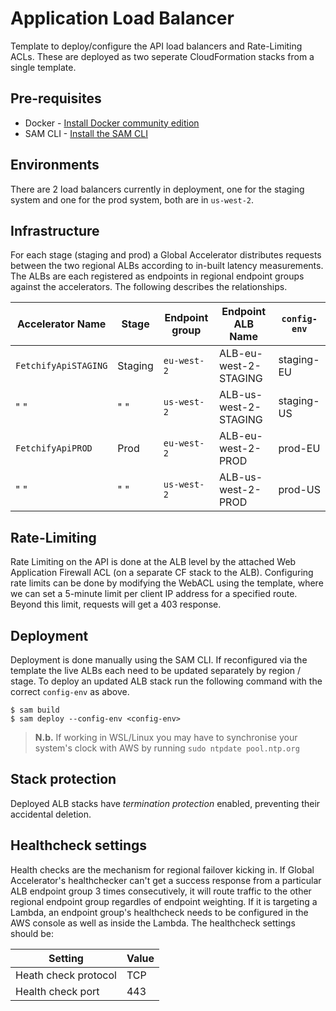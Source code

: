 # Application Load Balancer

Template to deploy/configure the API load balancers and Rate-Limiting ACLs. These are deployed as two seperate CloudFormation stacks from a single template.

## **Pre-requisites**
* Docker - [Install Docker community edition](https://hub.docker.com/search/?type=edition&offering=community)
* SAM CLI - [Install the SAM CLI](https://docs.aws.amazon.com/serverless-application-model/latest/developerguide/serverless-sam-cli-install.html)


## **Environments**
There are 2 load balancers currently in deployment, one for the staging system and one for the prod system, both are in `us-west-2`.

## **Infrastructure**

For each stage (staging and prod) a Global Accelerator distributes requests between the two regional ALBs according to in-built latency measurements. The ALBs are each registered as endpoints in regional endpoint groups against the accelerators. The following describes the relationships.

| Accelerator Name | Stage | Endpoint group | Endpoint ALB Name | `config-env` |
|--|--|--|--|--|
| `FetchifyApiSTAGING` | Staging | `eu-west-2` | ALB-eu-west-2-STAGING | staging-EU
| " " | " " | `us-west-2` | ALB-us-west-2-STAGING | staging-US
| `FetchifyApiPROD` | Prod | `eu-west-2` | ALB-eu-west-2-PROD | prod-EU
| " " | " " | `us-west-2` | ALB-us-west-2-PROD | prod-US

## **Rate-Limiting**
Rate Limiting on the API is done at the ALB level by the attached Web Application Firewall ACL (on a separate CF stack to the ALB). Configuring rate limits can be done by modifying the WebACL using the template, where we can set a 5-minute limit per client IP address for a specified route. Beyond this limit, requests will get a 403 response.

## **Deployment**
Deployment is done manually using the SAM CLI. If reconfigured via the template the live ALBs each need to be updated separately by region / stage. To deploy an updated ALB stack run the following command with the correct `config-env` as above.
```
$ sam build
$ sam deploy --config-env <config-env>
```

> **N.b.** If working in WSL/Linux you may have to synchronise your system's clock with AWS by running 
> `sudo ntpdate pool.ntp.org`

## **Stack protection**

Deployed ALB stacks have *termination protection* enabled, preventing their accidental deletion.

## Healthcheck settings

Health checks are the mechanism for regional failover kicking in. If Global Accelerator's healthchecker can't get a success response from a particular ALB endpoint group 3 times consecutively, it will route traffic to the other regional endpoint group regardles of endpoint weighting. If it is targeting a Lambda, an endpoint group's healthcheck needs to be configured in the AWS console as well as inside the Lambda. The healthcheck settings should be:

| Setting | Value |
|---|---|
| Heath check protocol | TCP |
| Health check port | 443 |
